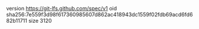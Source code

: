 version https://git-lfs.github.com/spec/v1
oid sha256:7e559f3d98f617360985607d862ac418943dc1559f02fdb69acd6fd682b11711
size 3120
